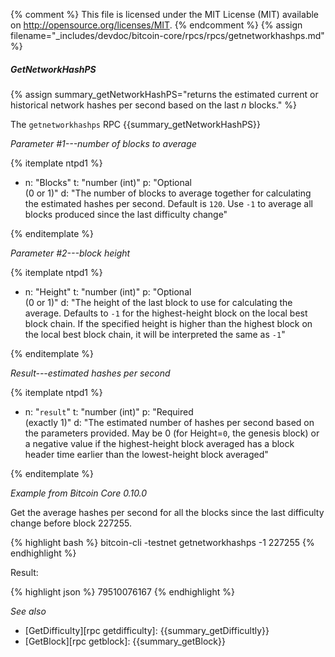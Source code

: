 {% comment %}
This file is licensed under the MIT License (MIT) available on
http://opensource.org/licenses/MIT.
{% endcomment %}
{% assign filename="_includes/devdoc/bitcoin-core/rpcs/rpcs/getnetworkhashps.md" %}

##### GetNetworkHashPS

{% assign summary_getNetworkHashPS="returns the estimated current or historical network hashes per second based on the last *n* blocks." %}

The `getnetworkhashps` RPC {{summary_getNetworkHashPS}}

*Parameter #1---number of blocks to average*

{% itemplate ntpd1 %}
- n: "Blocks"
  t: "number (int)"
  p: "Optional<br>(0 or 1)"
  d: "The number of blocks to average together for calculating the estimated hashes per second.  Default is `120`.  Use `-1` to average all blocks produced since the last difficulty change"

{% enditemplate %}

*Parameter #2---block height*

{% itemplate ntpd1 %}
- n: "Height"
  t: "number (int)"
  p: "Optional<br>(0 or 1)"
  d: "The height of the last block to use for calculating the average.  Defaults to `-1` for the highest-height block on the local best block chain.  If the specified height is higher than the highest block on the local best block chain, it will be interpreted the same as `-1`"

{% enditemplate %}

*Result---estimated hashes per second*

{% itemplate ntpd1 %}
- n: "`result`"
  t: "number (int)"
  p: "Required<br>(exactly 1)"
  d: "The estimated number of hashes per second based on the parameters provided.  May be 0 (for Height=`0`, the genesis block) or a negative value if the highest-height block averaged has a block header time earlier than the lowest-height block averaged"

{% enditemplate %}

*Example from Bitcoin Core 0.10.0*

Get the average hashes per second for all the blocks since the last
difficulty change before block 227255.

{% highlight bash %}
bitcoin-cli -testnet getnetworkhashps -1 227255
{% endhighlight %}

Result:

{% highlight json %}
79510076167
{% endhighlight %}

*See also*

* [GetDifficulty][rpc getdifficulty]: {{summary_getDifficultly}}
* [GetBlock][rpc getblock]: {{summary_getBlock}}

